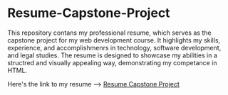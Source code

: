 # Resume-Capstone-Project

This repository contans my professional resume, which serves as the capstone project for my web development course. It highlights my skills, experience, and accomplishmenrs in technology, software development, and legal studies. The resume is designed to showcase my abilities in a structred and visually appealing way, demonstrating my competance in HTML.

Here's the link to my resume --> <a href="https://sorgille.github.io/Resume-Capstone-Project/">Resume Capstone Project</a>
